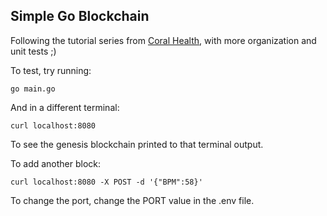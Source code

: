 ## Simple Go Blockchain

Following the tutorial series from [Coral Health](https://mycoralhealth.medium.com/part-2-networking-code-your-own-blockchain-in-less-than-200-lines-of-go-17fe1dad46e1), with more organization and unit tests ;)

To test, try running:
    
    go main.go

And in a different terminal:
    
    curl localhost:8080

To see the genesis blockchain printed to that terminal output.

To add another block:

    curl localhost:8080 -X POST -d '{"BPM":58}'

To change the port, change the PORT value in the .env file.